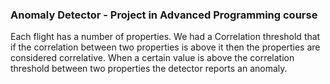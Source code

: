 ### Anomaly Detector - Project in Advanced Programming course

Each flight has a number of properties. We had a Correlation threshold that if the correlation between two properties is above it then the properties are considered correlative.
When a certain value is above the correlation threshold between two properties the detector reports an anomaly.
